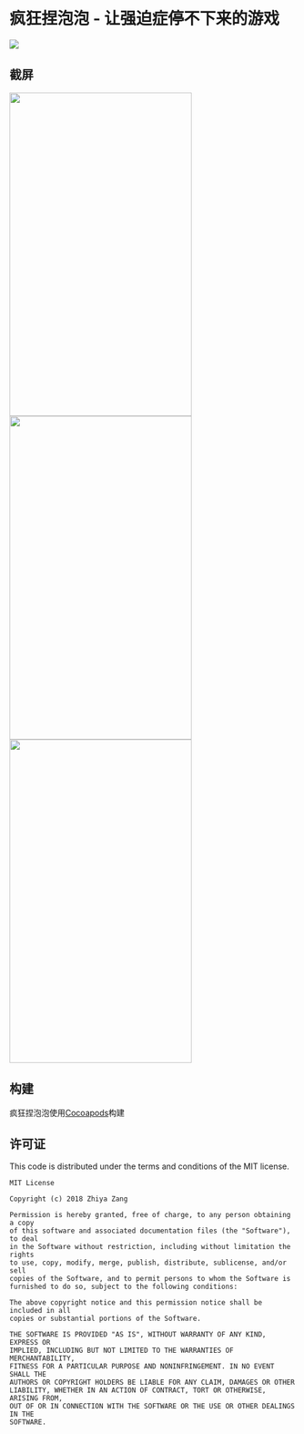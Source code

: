 疯狂捏泡泡 - 让强迫症停不下来的游戏
=====

<a href="https://itunes.apple.com/cn/app/%E7%96%AF%E7%8B%82%E6%8D%8F%E6%B3%A1%E6%B3%A1-%E8%AE%A9%E5%BC%BA%E8%BF%AB%E7%97%87%E5%81%9C%E4%B8%8D%E4%B8%8B%E6%9D%A5%E7%9A%84%E6%B8%B8%E6%88%8F/id946285061?mt=8" target="_blank"><img src="https://linkmaker.itunes.apple.com/assets/shared/badges/zh-cht/appstore-lrg.svg"/></a>

## 截屏

<img src="https://is1-ssl.mzstatic.com/image/thumb/Purple1/v4/1b/bf/d3/1bbfd36c-ce49-a22e-18a2-7c50166180b3/pr_source.png/690x0w.jpg" width="320px" height="568px" />
<img src="https://s1.mzstatic.com/us/r30/Purple1/v4/a4/20/2b/a4202b74-f77e-e905-ae68-ffb3f99d9fa2/pr_source.png?downloadKey=1418483305_a3b6022ae1a82101d0ef271b3444ddc8" width="320px" height="568px" />
<img src="https://s3.mzstatic.com/us/r30/Purple3/v4/77/02/7a/77027a57-6a56-6dc1-e8d2-cd1fc8fd91da/pr_source.png?downloadKey=1418483305_2384836130ef1dfacb33a4ae38dc2508" width="320px" height="568px" />

## 构建
疯狂捏泡泡使用[Cocoapods](https://github.com/CocoaPods/CocoaPods)构建

## 许可证

This code is distributed under the terms and conditions of the MIT license.

```
MIT License

Copyright (c) 2018 Zhiya Zang

Permission is hereby granted, free of charge, to any person obtaining a copy
of this software and associated documentation files (the "Software"), to deal
in the Software without restriction, including without limitation the rights
to use, copy, modify, merge, publish, distribute, sublicense, and/or sell
copies of the Software, and to permit persons to whom the Software is
furnished to do so, subject to the following conditions:

The above copyright notice and this permission notice shall be included in all
copies or substantial portions of the Software.

THE SOFTWARE IS PROVIDED "AS IS", WITHOUT WARRANTY OF ANY KIND, EXPRESS OR
IMPLIED, INCLUDING BUT NOT LIMITED TO THE WARRANTIES OF MERCHANTABILITY,
FITNESS FOR A PARTICULAR PURPOSE AND NONINFRINGEMENT. IN NO EVENT SHALL THE
AUTHORS OR COPYRIGHT HOLDERS BE LIABLE FOR ANY CLAIM, DAMAGES OR OTHER
LIABILITY, WHETHER IN AN ACTION OF CONTRACT, TORT OR OTHERWISE, ARISING FROM,
OUT OF OR IN CONNECTION WITH THE SOFTWARE OR THE USE OR OTHER DEALINGS IN THE
SOFTWARE.
```
